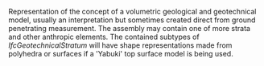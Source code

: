 Representation of the concept of a volumetric geological and geotechnical model, usually an interpretation but sometimes created direct from ground penetrating measurement.
The assembly may contain one of more strata and other anthropic elements. The contained subtypes of _IfcGeotechnicalStratum_ will have shape representations made from polyhedra or surfaces if a 'Yabuki' top surface model is being used.
